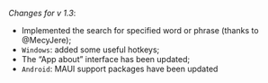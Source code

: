 _Changes for v 1.3_:
- Implemented the search for specified word or phrase (thanks to @MecyJere);
- `Windows`: added some useful hotkeys;
- The “App about” interface has been updated;
- `Android`: MAUI support packages have been updated
